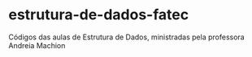 # estrutura-de-dados-fatec
Códigos das aulas de Estrutura de Dados, ministradas pela professora Andreia Machion
